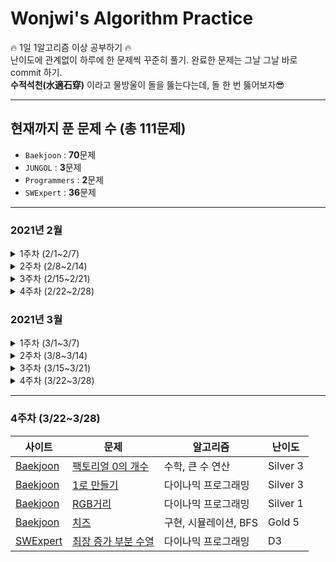 # Wonjwi's Algorithm Practice

🔥 1일 1알고리즘 이상 공부하기 🔥 <br/>
난이도에 관계없이 하루에 한 문제씩 꾸준히 풀기. 완료한 문제는 그날 그날 바로 commit 하기. <br/>
**수적석천(水適石穿)** 이라고 물방울이 돌을 뚫는다는데, 돌 한 번 뚫어보자😎

---

## 현재까지 푼 문제 수 (총 111문제)

* `Baekjoon` : **70**문제
* `JUNGOL` : **3**문제
* `Programmers` : **2**문제
* `SWExpert` : **36**문제

---

### 2021년 2월
   
<details>
    <summary>1주차 (2/1~2/7)</summary>

- [SWExpert - 원재의 메모리 복구하기](https://swexpertacademy.com/main/code/problem/problemDetail.do?contestProbId=AV19AcoKI9sCFAZN)
- [Baekjoon - 재귀함수가 뭔가요?](https://www.acmicpc.net/problem/17478)
- [Baekjoon - 스위치 켜고 끄기](https://www.acmicpc.net/problem/1244)
- [SWExpert - Flatten](https://swexpertacademy.com/main/code/problem/problemDetail.do?contestProbId=AV139KOaABgCFAYh)
- [SWExpert - Ladder1](https://swexpertacademy.com/main/code/problem/problemDetail.do?contestProbId=AV14ABYKADACFAYh)
- [SWExpert - 달팽이 숫자](https://swexpertacademy.com/main/code/problem/problemDetail.do?contestProbId=AV5PobmqAPoDFAUq)
- [SWExpert - 농작물 수확하기](https://swexpertacademy.com/main/code/problem/problemDetail.do?contestProbId=AV7GLXqKAWYDFAXB)
- [SWExpert - 상호의 배틀필드](https://swexpertacademy.com/main/code/problem/problemDetail.do?contestProbId=AV5LyE7KD2ADFAXc)
- [Baekjoon - N과 M (1)](https://www.acmicpc.net/problem/15649)
- [Baekjoon - N과 M (2)](https://www.acmicpc.net/problem/15650)
- [Baekjoon - N과 M (3)](https://www.acmicpc.net/problem/15651)
- [Baekjoon - N과 M (4)](https://www.acmicpc.net/problem/15652)
- [Baekjoon - N과 M (5)](https://www.acmicpc.net/problem/15654)
- [Baekjoon - N과 M (6)](https://www.acmicpc.net/problem/15655)
- [Baekjoon - N과 M (7)](https://www.acmicpc.net/problem/15656)
- [Baekjoon - N과 M (8)](https://www.acmicpc.net/problem/15657)
- [SWExpert - 파리 퇴치](https://swexpertacademy.com/main/code/problem/problemDetail.do?contestProbId=AV5PzOCKAigDFAUq)
- [Baekjoon - 카드2](https://www.acmicpc.net/problem/2164)
- [SWExpert - 쇠막대기 자르기](https://swexpertacademy.com/main/code/problem/problemDetail.do?contestProbId=AWVl47b6DGMDFAXm)
- [SWExpert - 괄호 짝짓기](https://swexpertacademy.com/main/code/problem/problemDetail.do?contestProbId=AV14eWb6AAkCFAYD)
- [SWExpert - 암호생성기](https://swexpertacademy.com/main/code/problem/problemDetail.do?contestProbId=AV14uWl6AF0CFAYD)
- [Baekjoon - 탑](https://www.acmicpc.net/problem/2493)
- [Baekjoon - 피자 (Small)](https://www.acmicpc.net/problem/14606)
- [SWExpert - 정사각형 방](https://swexpertacademy.com/main/code/problem/problemDetail.do?contestProbId=AV5LtJYKDzsDFAXc)
- [SWExpert - 퍼펙트 셔플](https://swexpertacademy.com/main/code/problem/problemDetail.do?contestProbId=AWGsRbk6AQIDFAVW)
- [SWExpert - 계산기2](https://swexpertacademy.com/main/code/problem/problemDetail.do?contestProbId=AV14nnAaAFACFAYD)
- [Baekjoon - 후위 표기식](https://www.acmicpc.net/problem/1918)
- [Baekjoon - 후위 표기식2](https://www.acmicpc.net/problem/1935)
- [Baekjoon - 요세푸스 문제 0](https://www.acmicpc.net/problem/11866)
- [Baekjoon - 암호 만들기](https://www.acmicpc.net/problem/1759)
- [Baekjoon - N과 M (9)](https://www.acmicpc.net/problem/15663)
- [Baekjoon - N과 M (10)](https://www.acmicpc.net/problem/15664)
- [Baekjoon - N과 M (11)](https://www.acmicpc.net/problem/15665)
- [Baekjoon - N과 M (12)](https://www.acmicpc.net/problem/15666)
    
</details>

<details>
    <summary>2주차 (2/8~2/14)</summary>

- [Baekjoon - 일우는 야바위꾼](https://www.acmicpc.net/problem/20361)
- [Baekjoon - 3대 측정](https://www.acmicpc.net/problem/20299)
- [SWExpert - 햄버거 다이어트](https://swexpertacademy.com/main/code/problem/problemDetail.do?contestProbId=AWT-lPB6dHUDFAVT)
- [SWExpert - 암호문1](https://swexpertacademy.com/main/code/problem/problemDetail.do?contestProbId=AV14w-rKAHACFAYD)
- [SWExpert - 가랏! RC카](https://swexpertacademy.com/main/code/problem/problemDetail.do?contestProbId=AV5PjMgaALgDFAUq)
- [SWExpert - 한빈이와 Spot Mart](https://swexpertacademy.com/main/code/problem/problemDetail.do?contestProbId=AW8Wj7cqbY0DFAXN)
- [Baekjoon - 피보나치 함수](https://www.acmicpc.net/problem/1003)
- [Baekjoon - 요세푸스 문제](https://www.acmicpc.net/problem/1158)
- [SWExpert - 사칙연산 유효성 검사](https://swexpertacademy.com/main/code/problem/problemDetail.do?contestProbId=AV141176AIwCFAYD)
- [SWExpert - 스도쿠 검증](https://swexpertacademy.com/main/code/problem/problemDetail.do?contestProbId=AV5Psz16AYEDFAUq)
- [Baekjoon - 색종이](https://www.acmicpc.net/problem/2563)
- [Baekjoon - 배열 돌리기1](https://www.acmicpc.net/problem/16926)
- [Baekjoon - 배열 돌리기4](https://www.acmicpc.net/problem/17406)
- [Baekjoon - 배열 돌리기3](https://www.acmicpc.net/problem/16935)
- [Baekjoon - 풍선 터뜨리기](https://www.acmicpc.net/problem/2346)
- [Baekjoon - AC](https://www.acmicpc.net/problem/5430)

</details>

<details>
    <summary>3주차 (2/15~2/21)</summary>
   
- [SWExpert - 규영이와 인영이의 카드게임](https://swexpertacademy.com/main/code/problem/problemDetail.do?contestProbId=AWgv9va6HnkDFAW0)
- [Baekjoon - 도영이가 만든 맛있는 음식](https://www.acmicpc.net/problem/2961)
- [Baekjoon - 백설 공주와 일곱 난쟁이](https://www.acmicpc.net/problem/3040)
- [Baekjoon - 설탕 배달](https://www.acmicpc.net/problem/2839)
- [Baekjoon - Z](https://www.acmicpc.net/problem/1074)
- [JUNGOL - 냉장고](http://www.jungol.co.kr/bbs/board.php?bo_table=pbank&wr_id=1101&stx=1828)
- [Baekjoon - 치킨 배달](https://www.acmicpc.net/problem/15686)
- [Baekjoon - 빵집](https://www.acmicpc.net/problem/3109)
- [SWExpert - 최적 경로](https://swexpertacademy.com/main/code/problem/problemDetail.do?contestProbId=AV15OZ4qAPICFAYD)
- [JUNGOL - 오목](http://www.jungol.co.kr/bbs/board.php?bo_table=pbank&wr_id=1006&stx=1733)
- [Baekjoon - 알파벳](https://www.acmicpc.net/problem/1987)
- [Baekjoon - 로봇 청소기](https://www.acmicpc.net/problem/14503)
- [SWExpert - 요리사](https://swexpertacademy.com/main/code/problem/problemDetail.do?contestProbId=AWIeUtVakTMDFAVH)
- [SWExpert - 준환이의 양팔저울](https://swexpertacademy.com/main/code/problem/problemDetail.do?contestProbId=AWAe7XSKfUUDFAUw)
- [Baekjoon - 봄버맨](https://www.acmicpc.net/problem/16918)
- [Baekjoon - GCD 합](https://www.acmicpc.net/problem/9613)
- [Baekjoon - 캐슬 디펜스](https://www.acmicpc.net/problem/17135)
- [Baekjoon - 일곱 난쟁이](https://www.acmicpc.net/problem/2309)
- [Baekjoon - 거꾸로 구구단](https://www.acmicpc.net/problem/13410)

</details>

<details>
    <summary>4주차 (2/22~2/28)</summary>
   
- [SWExpert - 부먹왕국의 차원 관문](https://swexpertacademy.com/main/code/problem/problemDetail.do?contestProbId=AWuSgKpqmooDFASy)
- [SWExpert - 삼성시의 버스 노선](https://swexpertacademy.com/main/code/problem/problemSubmitHistory.do?contestProbId=AWczm7QaACgDFAWn)
- [SWExpert - 의석이의 세로로 말해요](https://swexpertacademy.com/main/code/problem/problemDetail.do?contestProbId=AWVWgkP6sQ0DFAUO)
- [SWExpert - 성공적인 공연 기획](https://swexpertacademy.com/main/code/problem/problemDetail.do?contestProbId=AWS2dSgKA8MDFAVT)
- [SWExpert - 테네스의 특별한 소수](https://swexpertacademy.com/main/code/problem/problemDetail.do?contestProbId=AWRuoqCKkE0DFAXt)
- [SWExpert - 프로세서 연결하기](https://swexpertacademy.com/main/code/problem/problemDetail.do?contestProbId=AV4suNtaXFEDFAUf)
- [Baekjoon - 줄 세우기](https://www.acmicpc.net/problem/2605)
- [Baekjoon - 빙고](https://www.acmicpc.net/problem/2578)
- [Baekjoon - 쿼드트리](https://www.acmicpc.net/problem/1992)
- [Baekjoon - 경비원](https://www.acmicpc.net/problem/2564)
- [Baekjoon - 수열](https://www.acmicpc.net/problem/2491)
- [Baekjoon - 토마토](https://www.acmicpc.net/problem/7576)
- [Baekjoon - 토마토](https://www.acmicpc.net/problem/7569)
- [JUNGOL - 조커](http://www.jungol.co.kr/bbs/board.php?bo_table=pbank&wr_id=488)

</details>

### 2021년 3월
   
<details>
    <summary>1주차 (3/1~3/7)</summary>

|사이트|문제|알고리즘|난이도|
|---|---|---|---|
|Baekjoon|[벽 부수고 이동하기](https://www.acmicpc.net/problem/2206)|그래프, BFS|Gold 4|
|Baekjoon|[아기 상어](https://www.acmicpc.net/problem/16236)|구현, 그래프, BFS|Gold 4|
|Baekjoon|[행복 유치원](https://www.acmicpc.net/problem/13164)|그리디, 정렬|Silver 1|
|Baekjoon|[청소년 상어](https://www.acmicpc.net/problem/19236)|구현, 백트래킹|Gold 2|
|Baekjoon|[당근 키우기](https://www.acmicpc.net/problem/20363)|수학, 그리디|Silver 5|
|Baekjoon|[연구소](https://www.acmicpc.net/problem/14502)|그래프, 브루트포스, BFS|Gold 5|
|Baekjoon|[미로 탐색](https://www.acmicpc.net/problem/2178)|그래프, BFS|Silver 1|
    
</details>

<details>
    <summary>2주차 (3/8~3/14)</summary>

|사이트|문제|알고리즘|난이도|
|---|---|---|---|
|Baekjoon|[퇴사](https://www.acmicpc.net/problem/14501)|DP, 브루트포스|Silver 4|
|Baekjoon|[움직이는 미로 탈출](https://www.acmicpc.net/problem/16954)|그래프, BFS|Gold 4|
|Programmers|[주식가격](https://programmers.co.kr/learn/courses/30/lessons/42584)|스택, 큐|Level 2|
|Programmers|[크레인 인형뽑기 게임](https://programmers.co.kr/learn/courses/30/lessons/64061)|스택, 큐|Level 1|
|Baekjoon|[명령 프롬프트](https://www.acmicpc.net/problem/1032)|구현, 문자열|Bronze 1|
|Baekjoon|[기차가 어둠을 헤치고 은하수를](https://www.acmicpc.net/problem/15787)|구현, 비트마스킹|Silver 2|
|Baekjoon|[공주님을 구해라!](https://www.acmicpc.net/problem/17836)|그래프, BFS|Gold 5|
|Baekjoon|[분산처리](https://www.acmicpc.net/problem/1009)|수학, 구현|Bronze 3|
    
</details>

<details>
    <summary>3주차 (3/15~3/21)</summary>

|사이트|문제|알고리즘|난이도|
|---|---|---|---|
|SWExpert|[홈 방범 서비스](https://swexpertacademy.com/main/code/problem/problemDetail.do?contestProbId=AV5V61LqAf8DFAWu)|구현, 시뮬레이션|모의 SW 역량테스트|
|SWExpert|[숫자 만들기](https://swexpertacademy.com/main/code/problem/problemDetail.do?contestProbId=AWIeRZV6kBUDFAVH)|브루트포스|모의 SW 역량테스트|
|Baekjoon|[스타트와 링크](https://www.acmicpc.net/problem/14889)|브루트포스, 백트래킹|Silver 3|
|SWExpert|[서로소 집합](https://swexpertacademy.com/main/code/problem/problemDetail.do?contestProbId=AWBJKA6qr2oDFAWr)|그래프|D4|
|SWExpert|[무선 충전](https://swexpertacademy.com/main/code/problem/problemDetail.do?contestProbId=AWXRDL1aeugDFAUo)|구현, 시뮬레이션|모의 SW 역량테스트|
|SWExpert|[원자 소멸 시뮬레이션](https://swexpertacademy.com/main/code/problem/problemDetail.do?contestProbId=AWXRFInKex8DFAUo)|구현, 시뮬레이션|모의 SW 역량테스트|
|Baekjoon|[친구비](https://www.acmicpc.net/problem/16562)|그래프, 자료 구조, 집합|Gold 3|
|SWExpert|[물놀이를 가자](https://swexpertacademy.com/main/code/problem/problemDetail.do?contestProbId=AXWXMZta-PsDFAST)|그래프, BFS|D4|
    
</details>

<details>
    <summary>4주차 (3/22~3/28)</summary>

|사이트|문제|알고리즘|난이도|
|---|---|---|---|
|Baekjoon|[도시 분할 계획](https://www.acmicpc.net/problem/1647)|그래프, 최소 스패닝 트리|Gold 4|
|Baekjoon|[팩토리얼 0의 개수](https://www.acmicpc.net/problem/1676)|수학, 큰 수 연산|Silver 3|
    
</details>

---

### 4주차 (3/22~3/28)
|사이트|문제|알고리즘|난이도|
|---|---|---|---|
|[Baekjoon](https://www.acmicpc.net/problem/1676)|[팩토리얼 0의 개수](https://github.com/wonjwi/Algorithm/blob/6b7623f6513e5297311caf3cc67673519f4d35e1/Baekjoon/BJ1676_%ED%8C%A9%ED%86%A0%EB%A6%AC%EC%96%BC0%EC%9D%98%EA%B0%9C%EC%88%98.java)|수학, 큰 수 연산|Silver 3|
|[Baekjoon](https://www.acmicpc.net/problem/1463)|[1로 만들기](https://github.com/wonjwi/Algorithm/blob/6b7623f6513e5297311caf3cc67673519f4d35e1/Baekjoon/BJ1463_1%EB%A1%9C%EB%A7%8C%EB%93%A4%EA%B8%B0.java)|다이나믹 프로그래밍|Silver 3|
|[Baekjoon](https://www.acmicpc.net/problem/1149)|[RGB거리](https://github.com/wonjwi/Algorithm/blob/6b7623f6513e5297311caf3cc67673519f4d35e1/Baekjoon/BJ1149_RGB%EA%B1%B0%EB%A6%AC.java)|다이나믹 프로그래밍|Silver 1|
|[Baekjoon](https://www.acmicpc.net/problem/2636)|[치즈](https://github.com/wonjwi/Algorithm/blob/851aaea528c000cc6174d2f9be1bdbed6dfb0444/Baekjoon/BJ2636_%EC%B9%98%EC%A6%88.java)|구현, 시뮬레이션, BFS|Gold 5|
|[SWExpert](https://swexpertacademy.com/main/code/problem/problemDetail.do?contestProbId=AWBOKg-a6l0DFAWr)|[최장 증가 부분 수열](https://github.com/wonjwi/Algorithm/blob/937f3fc64406a761e94e97b05e92796285d6adbe/SWExpert/SW3307_%EC%B5%9C%EC%9E%A5%EC%A6%9D%EA%B0%80%EB%B6%80%EB%B6%84%EC%88%98%EC%97%B4.java)|다이나믹 프로그래밍|D3|
